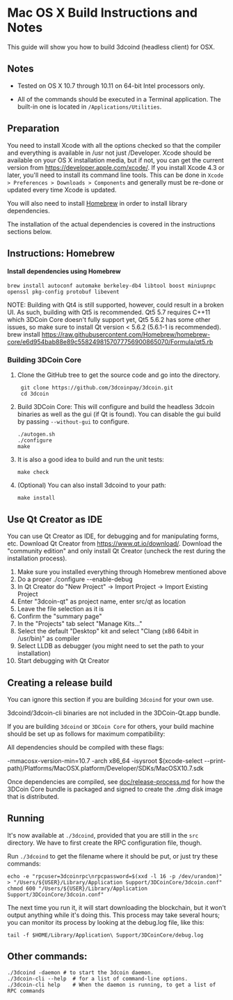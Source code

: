 Mac OS X Build Instructions and Notes
====================================
This guide will show you how to build 3dcoind (headless client) for OSX.

Notes
-----

* Tested on OS X 10.7 through 10.11 on 64-bit Intel processors only.

* All of the commands should be executed in a Terminal application. The
built-in one is located in `/Applications/Utilities`.

Preparation
-----------

You need to install Xcode with all the options checked so that the compiler
and everything is available in /usr not just /Developer. Xcode should be
available on your OS X installation media, but if not, you can get the
current version from https://developer.apple.com/xcode/. If you install
Xcode 4.3 or later, you'll need to install its command line tools. This can
be done in `Xcode > Preferences > Downloads > Components` and generally must
be re-done or updated every time Xcode is updated.

You will also need to install [Homebrew](http://brew.sh) in order to install library
dependencies.

The installation of the actual dependencies is covered in the instructions
sections below.

Instructions: Homebrew
----------------------

#### Install dependencies using Homebrew

    brew install autoconf automake berkeley-db4 libtool boost miniupnpc openssl pkg-config protobuf libevent

NOTE: Building with Qt4 is still supported, however, could result in a broken UI. As such, building with Qt5 is recommended. Qt5 5.7 requires C++11 which 3DCoin Core doesn't fully support yet, Qt5 5.6.2 has some other issues, so make sure to install Qt version < 5.6.2 (5.6.1-1 is recommended).
    brew install https://raw.githubusercontent.com/Homebrew/homebrew-core/e6d954bab88e89c5582498157077756900865070/Formula/qt5.rb

### Building 3DCoin Core

1. Clone the GitHub tree to get the source code and go into the directory.

        git clone https://github.com/3dcoinpay/3dcoin.git
        cd 3dcoin

2.  Build 3DCoin Core:
    This will configure and build the headless 3dcoin binaries as well as the gui (if Qt is found).
    You can disable the gui build by passing `--without-gui` to configure.

        ./autogen.sh
        ./configure
        make

3.  It is also a good idea to build and run the unit tests:

        make check

4.  (Optional) You can also install 3dcoind to your path:

        make install

Use Qt Creator as IDE
------------------------
You can use Qt Creator as IDE, for debugging and for manipulating forms, etc.
Download Qt Creator from https://www.qt.io/download/. Download the "community edition" and only install Qt Creator (uncheck the rest during the installation process).

1. Make sure you installed everything through Homebrew mentioned above
2. Do a proper ./configure --enable-debug
3. In Qt Creator do "New Project" -> Import Project -> Import Existing Project
4. Enter "3dcoin-qt" as project name, enter src/qt as location
5. Leave the file selection as it is
6. Confirm the "summary page"
7. In the "Projects" tab select "Manage Kits..."
8. Select the default "Desktop" kit and select "Clang (x86 64bit in /usr/bin)" as compiler
9. Select LLDB as debugger (you might need to set the path to your installation)
10. Start debugging with Qt Creator

Creating a release build
------------------------
You can ignore this section if you are building `3dcoind` for your own use.

3dcoind/3dcoin-cli binaries are not included in the 3DCoin-Qt.app bundle.

If you are building `3dcoind` or `3DCoin Core` for others, your build machine should be set up
as follows for maximum compatibility:

All dependencies should be compiled with these flags:

 -mmacosx-version-min=10.7
 -arch x86_64
 -isysroot $(xcode-select --print-path)/Platforms/MacOSX.platform/Developer/SDKs/MacOSX10.7.sdk

Once dependencies are compiled, see [doc/release-process.md](release-process.md) for how the 3DCoin Core
bundle is packaged and signed to create the .dmg disk image that is distributed.

Running
-------

It's now available at `./3dcoind`, provided that you are still in the `src`
directory. We have to first create the RPC configuration file, though.

Run `./3dcoind` to get the filename where it should be put, or just try these
commands:

    echo -e "rpcuser=3dcoinrpc\nrpcpassword=$(xxd -l 16 -p /dev/urandom)" > "/Users/${USER}/Library/Application Support/3DCoinCore/3dcoin.conf"
    chmod 600 "/Users/${USER}/Library/Application Support/3DCoinCore/3dcoin.conf"

The next time you run it, it will start downloading the blockchain, but it won't
output anything while it's doing this. This process may take several hours;
you can monitor its process by looking at the debug.log file, like this:

    tail -f $HOME/Library/Application\ Support/3DCoinCore/debug.log

Other commands:
-------

    ./3dcoind -daemon # to start the 3dcoin daemon.
    ./3dcoin-cli --help  # for a list of command-line options.
    ./3dcoin-cli help    # When the daemon is running, to get a list of RPC commands
